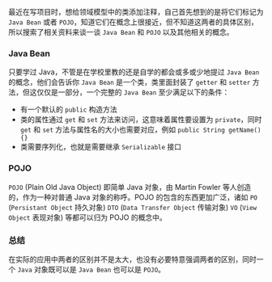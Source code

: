 最近在写项目时，想给领域模型中的类添加注释，自己首先想到的是将它们标记为 `Java Bean` 或者 `POJO`，知道它们在概念上很接近，但不知道这两者的具体区别，所以搜索了相关资料来谈一谈 `Java Bean` 和 `POJO` 以及其他相关的概念。

### Java Bean
只要学过 Java，不管是在学校里教的还是自学的都会或多或少地提过 `Java Bean` 的概念，他们会告诉你 `Java Bean` 是一个类，类里面封装了 `getter` 和 `setter` 方法，但这仅仅是一部分，一个完整的 `Java Bean` 至少满足以下的条件：
  - 有一个默认的 `public` 构造方法
  - 类的属性通过 `get` 和 `set` 方法来访问，这意味着属性要设置为 `private`，同时 `get` 和 `set` 方法与属性名的大小也需要对应，例如 `public String getName() {}`
  - 类需要序列化，也就是需要继承 `Serializable` 接口

### POJO
`POJO` (Plain Old Java Object) 即简单 Java 对象，由 Martin Fowler 等人创造的，作为一种对普通 Java 对象的称呼。POJO 的包含的东西更加广泛，诸如 `PO` (`Persistant Object` 持久对象) `DTO` (`Data Transfer Object` 传输对象) `VO` (`View Object` 表现对象) 等都可以归为 POJO 的概念中。

### 总结
在实际的应用中两者的区别并不是太大，也没有必要特意强调两者的区别，同时一个 `Java` 对象既可以是 `Java Bean` 也可以是 `POJO`。